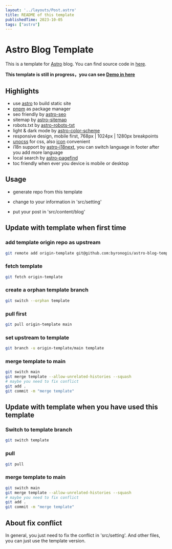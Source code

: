 ```yaml
---
layout: '../layouts/Post.astro'
title: README of this template
publishedTime: 2023-10-05
tags: ["astro"]
---
```


# Astro Blog Template

This is a template for [Astro](https://astro.build) blog.
You can find source code in [here](https://github.com/byronogis/astro-blog-template).

**This template is still in progress，you can see [Demo in here](https://astro.ucatch.me)**

## Highlights

- use [astro](https://astro.build) to build static site
- [pnpm](https://pnpm.io) as package manager
- seo friendly by [astro-seo](https://github.com/jonasmerlin/astro-seo)
- sitemap by [astro-sitemap](https://github.com/alextim/astro-lib/tree/main/packages/astro-sitemap)
- robots.txt by [astro-robots-txt](https://github.com/alextim/astro-lib/tree/main/packages/astro-robots-txt)
- light & dark mode by [astro-color-scheme](https://github.com/surjithctly/astro-color-scheme)
- responsive design, mobile first, 768px | 1024px | 1280px breakpoints
- [unocss](https://github.com/unocss/unocss) for css, also [icon](https://unocss.dev/presets/icons) convenient
- i18n support by [astro-i18next](https://github.com/yassinedoghri/astro-i18next), you can switch language in footer after you add more language
- local search by [astro-pagefind](https://github.com/shishkin/astro-pagefind)
- toc friendly when ever you device is mobile or desktop

## Usage

- generate repo from this template

- change to your information in 'src/setting'

- put your post in 'src/content/blog'

## Update with template when first time

### add template origin repo as upstream

```bash
git remote add origin-template git@github.com:byronogis/astro-blog-template.git
```

### fetch template

```bash
git fetch origin-template
```

### create a orphan template branch

```bash
git switch --orphan template
```

### pull first

```bash
git pull origin-template main
```

### set upstream to template

```bash
git branch -u origin-template/main template
```

### merge template to main

```bash
git switch main
git merge template --allow-unrelated-histories --squash
# maybe you need to fix conflict
git add .
git commit -m "merge template"
```

## Update with template when you have used this template

### Switch to template branch

```bash
git switch template
```

### pull

```bash
git pull
```

### merge template to main

```bash
git switch main
git merge template --allow-unrelated-histories --squash
# maybe you need to fix conflict
git add .
git commit -m "merge template"
```

## About fix conflict

In general, you just need to fix the conflict in 'src/setting'.
And other files, you can just use the template version.

